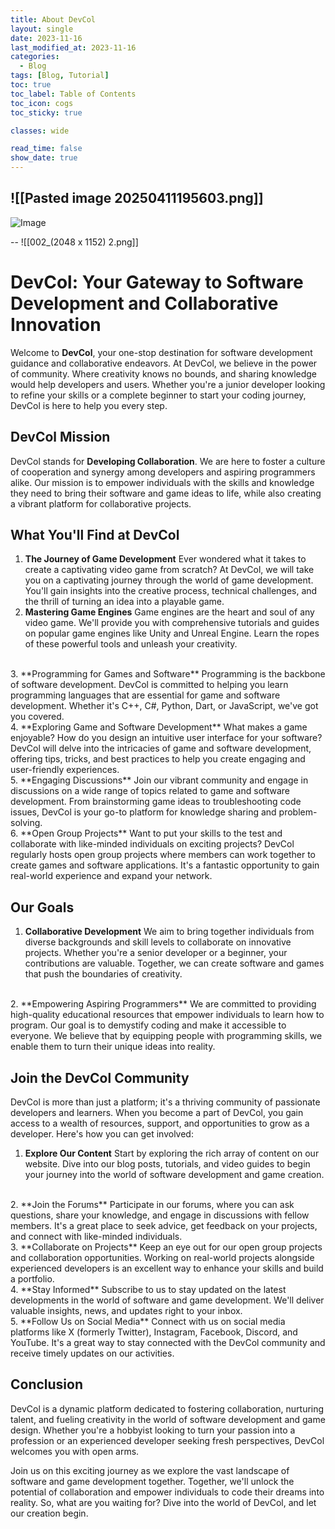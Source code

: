 ```yaml
---
title: About DevCol
layout: single
date: 2023-11-16
last_modified_at: 2023-11-16
categories:
  - Blog
tags: [Blog, Tutorial]
toc: true
toc_label: Table of Contents
toc_icon: cogs
toc_sticky: true

classes: wide

read_time: false
show_date: true
---
```


![[Pasted image 20250411195603.png]]
--
![Image](https://github.com/user-attachments/assets/70d4f585-87d9-49f2-82ca-346627801688)

--
![[002_(2048 x 1152) 2.png]]
# DevCol: Your Gateway to Software Development and Collaborative Innovation

Welcome to **DevCol**, your one-stop destination for software development guidance and collaborative endeavors. At DevCol, we believe in the power of community. Where creativity knows no bounds, and sharing knowledge would help developers and users. Whether you're a junior developer looking to refine your skills or a complete beginner to start your coding journey, DevCol is here to help you every step.

## DevCol Mission
DevCol stands for **Developing Collaboration**. We are here to foster a culture of cooperation and synergy among developers and aspiring programmers alike. Our mission is to empower individuals with the skills and knowledge they need to bring their software and game ideas to life, while also creating a vibrant platform for collaborative projects.

## What You'll Find at DevCol

1. **The Journey of Game Development**
   Ever wondered what it takes to create a captivating video game from scratch? At DevCol, we will take you on a captivating journey through the world of game development. You'll gain insights into the creative process, technical challenges, and the thrill of turning an idea into a playable game.
   <br>
2. **Mastering Game Engines**
   Game engines are the heart and soul of any video game. We'll provide you with comprehensive tutorials and guides on popular game engines like Unity and Unreal Engine. Learn the ropes of these powerful tools and unleash your creativity.
<br>
3. **Programming for Games and Software**
   Programming is the backbone of software development. DevCol is committed to helping you learn programming languages that are essential for game and software development. Whether it's C++, C#, Python, Dart, or JavaScript, we've got you covered.
<br>
4. **Exploring Game and Software Development**
   What makes a game enjoyable? How do you design an intuitive user interface for your software? DevCol will delve into the intricacies of game and software development, offering tips, tricks, and best practices to help you create engaging and user-friendly experiences.
<br>
5. **Engaging Discussions**
   Join our vibrant community and engage in discussions on a wide range of topics related to game and software development. From brainstorming game ideas to troubleshooting code issues, DevCol is your go-to platform for knowledge sharing and problem-solving.
<br>
6. **Open Group Projects**
   Want to put your skills to the test and collaborate with like-minded individuals on exciting projects? DevCol regularly hosts open group projects where members can work together to create games and software applications. It's a fantastic opportunity to gain real-world experience and expand your network.

## Our Goals

1. **Collaborative Development**
   We aim to bring together individuals from diverse backgrounds and skill levels to collaborate on innovative projects. Whether you're a senior developer or a beginner, your contributions are valuable. Together, we can create software and games that push the boundaries of creativity.
<br>
2. **Empowering Aspiring Programmers**
   We are committed to providing high-quality educational resources that empower individuals to learn how to program. Our goal is to demystify coding and make it accessible to everyone. We believe that by equipping people with programming skills, we enable them to turn their unique ideas into reality.

## Join the DevCol Community
DevCol is more than just a platform; it's a thriving community of passionate developers and learners. When you become a part of DevCol, you gain access to a wealth of resources, support, and opportunities to grow as a developer. Here's how you can get involved:

1. **Explore Our Content**
   Start by exploring the rich array of content on our website. Dive into our blog posts, tutorials, and video guides to begin your journey into the world of software development and game creation.
<br>
2. **Join the Forums**
   Participate in our forums, where you can ask questions, share your knowledge, and engage in discussions with fellow members. It's a great place to seek advice, get feedback on your projects, and connect with like-minded individuals.
<br>
3. **Collaborate on Projects**
   Keep an eye out for our open group projects and collaboration opportunities. Working on real-world projects alongside experienced developers is an excellent way to enhance your skills and build a portfolio.
<br>
4. **Stay Informed**
   Subscribe to us to stay updated on the latest developments in the world of software and game development. We'll deliver valuable insights, news, and updates right to your inbox.
<br>
5. **Follow Us on Social Media**
   Connect with us on social media platforms like X (formerly Twitter), Instagram, Facebook, Discord, and YouTube. It's a great way to stay connected with the DevCol community and receive timely updates on our activities.

## Conclusion
DevCol is a dynamic platform dedicated to fostering collaboration, nurturing talent, and fueling creativity in the world of software development and game design. Whether you're a hobbyist looking to turn your passion into a profession or an experienced developer seeking fresh perspectives, DevCol welcomes you with open arms.

Join us on this exciting journey as we explore the vast landscape of software and game development together. Together, we'll unlock the potential of collaboration and empower individuals to code their dreams into reality. So, what are you waiting for? Dive into the world of DevCol, and let our creation begin.
